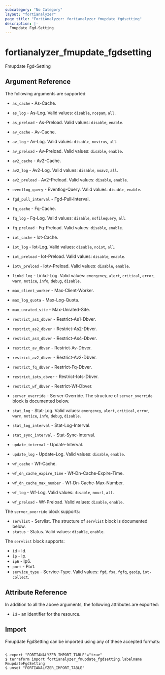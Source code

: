 ```yaml
---
subcategory: "No Category"
layout: "fortianalyzer"
page_title: "FortiAnalyzer: fortianalyzer_fmupdate_fgdsetting"
description: |-
  Fmupdate Fgd-Setting
---
```


# fortianalyzer_fmupdate_fgdsetting
Fmupdate Fgd-Setting

## Argument Reference


The following arguments are supported:


* `as_cache` - As-Cache.
* `as_log` - As-Log. Valid values: `disable`, `nospam`, `all`.

* `as_preload` - As-Preload. Valid values: `disable`, `enable`.

* `av_cache` - Av-Cache.
* `av_log` - Av-Log. Valid values: `disable`, `novirus`, `all`.

* `av_preload` - Av-Preload. Valid values: `disable`, `enable`.

* `av2_cache` - Av2-Cache.
* `av2_log` - Av2-Log. Valid values: `disable`, `noav2`, `all`.

* `av2_preload` - Av2-Preload. Valid values: `disable`, `enable`.

* `eventlog_query` - Eventlog-Query. Valid values: `disable`, `enable`.

* `fgd_pull_interval` - Fgd-Pull-Interval.
* `fq_cache` - Fq-Cache.
* `fq_log` - Fq-Log. Valid values: `disable`, `nofilequery`, `all`.

* `fq_preload` - Fq-Preload. Valid values: `disable`, `enable`.

* `iot_cache` - Iot-Cache.
* `iot_log` - Iot-Log. Valid values: `disable`, `noiot`, `all`.

* `iot_preload` - Iot-Preload. Valid values: `disable`, `enable`.

* `iotv_preload` - Iotv-Preload. Valid values: `disable`, `enable`.

* `linkd_log` - Linkd-Log. Valid values: `emergency`, `alert`, `critical`, `error`, `warn`, `notice`, `info`, `debug`, `disable`.

* `max_client_worker` - Max-Client-Worker.
* `max_log_quota` - Max-Log-Quota.
* `max_unrated_site` - Max-Unrated-Site.
* `restrict_as1_dbver` - Restrict-As1-Dbver.
* `restrict_as2_dbver` - Restrict-As2-Dbver.
* `restrict_as4_dbver` - Restrict-As4-Dbver.
* `restrict_av_dbver` - Restrict-Av-Dbver.
* `restrict_av2_dbver` - Restrict-Av2-Dbver.
* `restrict_fq_dbver` - Restrict-Fq-Dbver.
* `restrict_iots_dbver` - Restrict-Iots-Dbver.
* `restrict_wf_dbver` - Restrict-Wf-Dbver.
* `server_override` - Server-Override. The structure of `server_override` block is documented below.
* `stat_log` - Stat-Log. Valid values: `emergency`, `alert`, `critical`, `error`, `warn`, `notice`, `info`, `debug`, `disable`.

* `stat_log_interval` - Stat-Log-Interval.
* `stat_sync_interval` - Stat-Sync-Interval.
* `update_interval` - Update-Interval.
* `update_log` - Update-Log. Valid values: `disable`, `enable`.

* `wf_cache` - Wf-Cache.
* `wf_dn_cache_expire_time` - Wf-Dn-Cache-Expire-Time.
* `wf_dn_cache_max_number` - Wf-Dn-Cache-Max-Number.
* `wf_log` - Wf-Log. Valid values: `disable`, `nourl`, `all`.

* `wf_preload` - Wf-Preload. Valid values: `disable`, `enable`.


The `server_override` block supports:

* `servlist` - Servlist. The structure of `servlist` block is documented below.
* `status` - Status. Valid values: `disable`, `enable`.


The `servlist` block supports:

* `id` - Id.
* `ip` - Ip.
* `ip6` - Ip6.
* `port` - Port.
* `service_type` - Service-Type. Valid values: `fgd`, `fsa`, `fgfq`, `geoip`, `iot-collect`.



## Attribute Reference

In addition to all the above arguments, the following attributes are exported:
* `id` - an identifier for the resource.

## Import

Fmupdate FgdSetting can be imported using any of these accepted formats:
```

$ export "FORTIANALYZER_IMPORT_TABLE"="true"
$ terraform import fortianalyzer_fmupdate_fgdsetting.labelname FmupdateFgdSetting
$ unset "FORTIANALYZER_IMPORT_TABLE"
```

